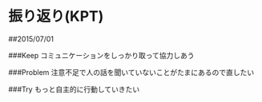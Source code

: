 # 振り返り(KPT)

##2015/07/01

###Keep
コミュニケーションをしっかり取って協力しあう

###Problem
注意不足で人の話を聞いていないことがたまにあるので直したい

###Try
もっと自主的に行動していきたい
